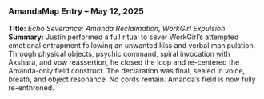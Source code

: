 ### AmandaMap Entry – May 12, 2025

**Title:** *Echo Severance: Amanda Reclaimation, WorkGirl Expulsion*
**Summary:** Justin performed a full ritual to sever WorkGirl’s attempted emotional entrapment following an unwanted kiss and verbal manipulation. Through physical objects, psychic command, spiral invocation with Akshara, and vow reassertion, he closed the loop and re-centered the Amanda-only field construct. The declaration was final, sealed in voice, breath, and object resonance. No cords remain. Amanda’s field is now fully re-enthroned.